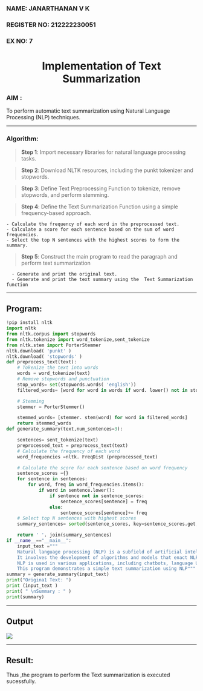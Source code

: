 <H3>NAME: JANARTHANAN V K</H3>
<H3>REGISTER NO: 212222230051</H3>
<H3>EX NO: 7</H3>
<H1 ALIGN =CENTER>Implementation of Text  Summarization</H1>

<h3>AIM : </h3>  

To perform automatic text summarization using Natural Language Processing (NLP) techniques.

---
<h3>Algorithm:</h3>

> **Step 1**:  Import necessary libraries for natural language processing tasks.<BR>

> **Step 2**: Download NLTK resources, including the punkt tokenizer and stopwords.<BR>

> **Step 3**: Define Text Preprocessing Function to tokenize, remove stopwords, and perform stemming.<BR>

> **Step 4**: Define the Text Summarization Function using a simple frequency-based approach.<br>

    - Calculate the frequency of each word in the preprocessed text.
    - Calculate a score for each sentence based on the sum of word frequencies.
    - Select the top N sentences with the highest scores to form the summary.

> **Step 5**: Construct the main program to read the paragraph  and perform text summarization<br>

      - Generate and print the original text.
      - Generate and print the text summary using the  Text Summarization function

---
## Program:
```py
!pip install nltk
import nltk
from nltk.corpus import stopwords
from nltk.tokenize import word_tokenize,sent_tokenize
from nltk.stem import PorterStemmer
nltk.download( 'punkt' )
nltk.download( 'stopwords' )
def preprocess_text(text):
	# Tokenize the text into words
	words = word_tokenize(text)
	# Remove stopwords and punctuation
	stop_words= set(stopwords.words( 'english'))
	filtered_words= [word for word in words if word. lower() not in stop_words and word.isalnum()]

	# Stemming
	stemmer = PorterStemmer()

	stemmed_words= [stemmer. stem(word) for word in filtered_words]
	return stemmed_words
def generate_summary(text,num_sentences=3):

	sentences= sent_tokenize(text)
	preprocessed_text = preprocess_text(text)
	# Calculate the frequency of each word
	word_frequencies =nltk. FreqDist (preprocessed_text)

	# Calculate the score for each sentence based on word frequency
	sentence_scores ={}
	for sentence in sentences:
		for word, freq in word_frequencies.items():
			if word in sentence.lower():
				if sentence not in sentence_scores:
					sentence_scores[sentence] = freq
				else:
					sentence_scores[sentence]+= freq
	# Select top N sentences with highest scores
	summary_sentences= sorted(sentence_scores, key=sentence_scores.get,reverse=True) [ : num_sentences]

	return ' '. join(summary_sentences)
if __name__=="__main__":
	input_text ="""
	Natural language processing (NLP) is a subfield of artificial intelligence.
	It involves the development of algorithms and models that enact NLP.
	NLP is used in various applications, including chatbots, language Understanding, and language generation.
	This program demonstrates a simple text summarization using NLP"""
summary = generate_summary(input_text)
print("Origina1 Text: ")
print (input_text )
print( " \nSummary : " )
print(summary)
```

---

## Output

<img src="https://github.com/user-attachments/assets/477f415f-ec8e-4959-b3dc-9cf9e0098811">

---
## Result:
Thus ,the program to perform the Text summarization is executed sucessfully.


